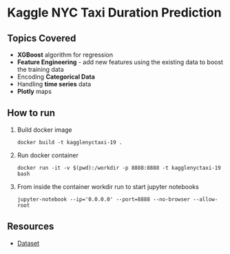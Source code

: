 # Kaggle NYC Taxi Duration Prediction

## Topics Covered
- **XGBoost** algorithm for regression
- **Feature Engineering** - add new features using the existing data to boost the training data
- Encoding **Categorical Data**
- Handling **time series** data
- **Plotly** maps
  
## How to run
1. Build docker image
   
   `docker build -t kagglenyctaxi-19 .`
2.  Run docker container

    `docker run -it -v $(pwd):/workdir -p 8888:8888 -t kagglenyctaxi-19 bash`
3.  From inside the container workdir run to start jupyter notebooks

    `jupyter-notebook --ip='0.0.0.0' --port=8888 --no-browser --allow-root`

## Resources
- [Dataset](https://www.kaggle.com/c/6960/download-all)
